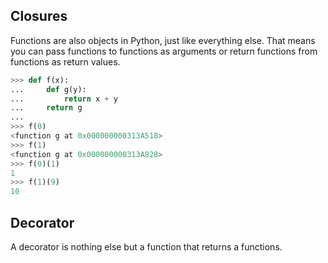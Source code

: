 ## Closures    
Functions are also objects in Python, just like everything else. That means you can pass functions to functions as arguments or return functions from functions as return values. 
```Python
>>> def f(x):
...     def g(y):
...         return x + y
...     return g
...
>>> f(0)
<function g at 0x000000000313A518>
>>> f(1)
<function g at 0x000000000313A828>
>>> f(0)(1)   
1
>>> f(1)(9)
10
```

## Decorator    
A decorator is nothing else but a function that returns a functions. 
